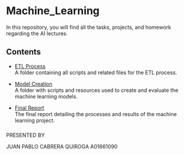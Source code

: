 # Machine_Learning

In this repository, you will find all the tasks, projects, and homework regarding the AI lectures.

## Contents

- [ETL Process](./ETL)  
  A folder containing all scripts and related files for the ETL process.

- [Model Creation](./Model_Creation)  
  A folder with scripts and resources used to create and evaluate the machine learning models.

- [Final Report](./Ensayo_ML.pdf)  
  The final report detailing the processes and results of the machine learning project.


###
PRESENTED BY

JUAN PABLO CABRERA QUIROGA
A01661090
